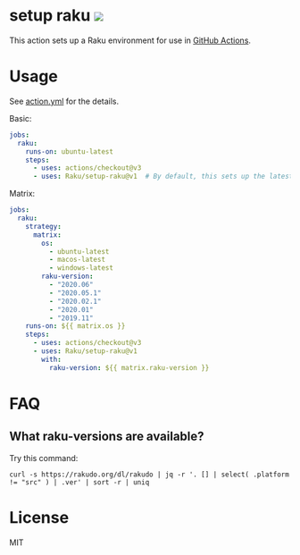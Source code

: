 # setup raku [![](https://github.com/Raku/setup-raku/workflows/test/badge.svg)](https://github.com/Raku/setup-raku/actions)

This action sets up a Raku environment for use in [GitHub Actions](https://docs.github.com/en/actions).

# Usage

See [action.yml](action.yml) for the details.

Basic:

```yaml
jobs:
  raku:
    runs-on: ubuntu-latest
    steps:
      - uses: actions/checkout@v3
      - uses: Raku/setup-raku@v1  # By default, this sets up the latest rakudo
```

Matrix:

```yaml
jobs:
  raku:
    strategy:
      matrix:
        os:
          - ubuntu-latest
          - macos-latest
          - windows-latest
        raku-version:
          - "2020.06"
          - "2020.05.1"
          - "2020.02.1"
          - "2020.01"
          - "2019.11"
    runs-on: ${{ matrix.os }}
    steps:
      - uses: actions/checkout@v3
      - uses: Raku/setup-raku@v1
        with:
          raku-version: ${{ matrix.raku-version }}
```

# FAQ

## What raku-versions are available?

Try this command:

```console
curl -s https://rakudo.org/dl/rakudo | jq -r '. [] | select( .platform != "src" ) | .ver' | sort -r | uniq
```

# License

MIT
